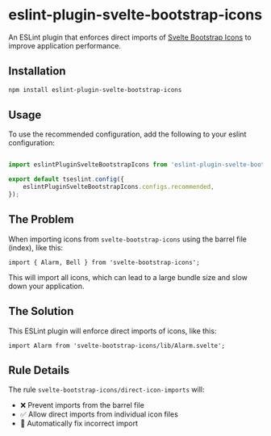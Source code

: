 # eslint-plugin-svelte-bootstrap-icons

An ESLint plugin that enforces direct imports of [Svelte Bootstrap Icons](https://www.npmjs.com/package/svelte-bootstrap-icons) to improve application performance.

## Installation

```bash
npm install eslint-plugin-svelte-bootstrap-icons
```

## Usage

To use the recommended configuration, add the following to your eslint configuration:

```javascript

import eslintPluginSvelteBootstrapIcons from 'eslint-plugin-svelte-bootstrap-icons';

export default tseslint.config({
	eslintPluginSvelteBootstrapIcons.configs.recommended,
});
```

## The Problem

When importing icons from `svelte-bootstrap-icons` using the barrel file (index), like this:

```svelte
import { Alarm, Bell } from 'svelte-bootstrap-icons';
```

This will import all icons, which can lead to a large bundle size and slow down your application.

## The Solution

This ESLint plugin will enforce direct imports of icons, like this:

```svelte
import Alarm from 'svelte-bootstrap-icons/lib/Alarm.svelte';
```

## Rule Details

The rule `svelte-bootstrap-icons/direct-icon-imports` will:

- ❌ Prevent imports from the barrel file
- ✅ Allow direct imports from individual icon files
- 🔧 Automatically fix incorrect import
